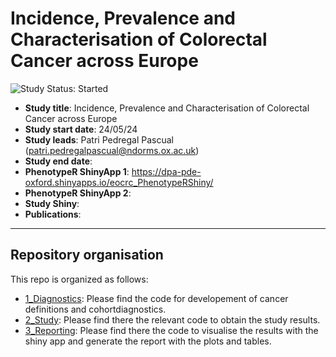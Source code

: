 # Incidence, Prevalence and Characterisation of Colorectal Cancer across Europe
<img src="https://img.shields.io/badge/Study%20Status-Started-blue.svg" alt="Study Status: Started">

- **Study title**: Incidence, Prevalence and Characterisation of Colorectal Cancer across Europe
- **Study start date**: 24/05/24
- **Study leads**: Patri Pedregal Pascual (patri.pedregalpascual@ndorms.ox.ac.uk)
- **Study end date**:
- **PhenotypeR ShinyApp 1**: https://dpa-pde-oxford.shinyapps.io/eocrc_PhenotypeRShiny/
- **PhenotypeR ShinyApp 2**: 
- **Study Shiny**:
- **Publications**:

---
## Repository organisation

This repo is organized as follows:
- [1_Diagnostics](https://github.com/oxford-pharmacoepi/THIN_incidence_prevalence_colorectal_cancer/tree/main/1_Diagnostics): Please find the code for developement of cancer definitions and cohortdiagnostics.
- [2_Study](https://github.com/oxford-pharmacoepi/THIN_incidence_prevalence_colorectal_cancer/tree/main/2_Study): Please find there the relevant code to obtain the study results.
- [3_Reporting](https://github.com/oxford-pharmacoepi/THIN_incidence_prevalence_colorectal_cancer/tree/main/3_Reporting): Please find there the code to visualise the results with the shiny app and generate the report with the plots and tables.
